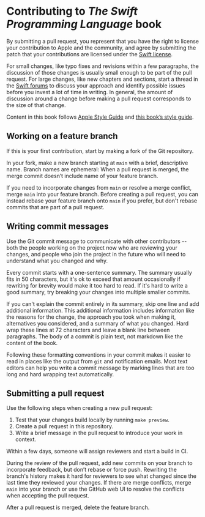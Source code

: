 # Contributing to *The Swift Programming Language* book

By submitting a pull request,
you represent that you have the right to license your contribution
to Apple and the community,
and agree by submitting the patch
that your contributions are licensed under
the [Swift license](https://swift.org/LICENSE.txt).

For small changes,
like typo fixes and revisions within a few paragraphs,
the discussion of those changes is usually small enough
to be part of the pull request.
For large changes,
like new chapters and sections,
start a thread in the [Swift forums][forum]
to discuss your approach and identify possible issues
before you invest a lot of time in writing.
In general,
the amount of discussion around a change before making a pull request
corresponds to the size of that change.

Content in this book follows [Apple Style Guide][asg]
and [this book’s style guide][tspl-style].

[asg]: https://help.apple.com/applestyleguide/
[forum]: https://forums.swift.org/c/swift-documentation/92
[tspl-style]: /Style.md

## Working on a feature branch

If this is your first contribution,
start by making a fork of the Git repository.

In your fork,
make a new branch starting at `main`
with a brief, descriptive name.
Branch names are ephemeral:
When a pull request is merged,
the merge commit doesn’t include name of your feature branch.

If you need to incorporate changes from `main` or resolve a merge conflict,
merge `main` into your feature branch.
Before creating a pull request,
you can instead rebase your feature branch onto `main` if you prefer,
but don't rebase commits that are part of a pull request.

## Writing commit messages

Use the Git commit message to communicate with other contributors --
both the people working on the project now
who are reviewing your changes,
and people who join the project in the future
who will need to understand what you changed and why.

Every commit starts with a one-sentence summary.
The summary usually fits in 50 characters,
but it's ok to exceed that amount occasionally
if rewriting for brevity would make it too hard to read.
If it's hard to write a good summary,
try breaking your changes into multiple smaller commits.

If you can't explain the commit entirely in its summary,
skip one line and add additional information.
This additional information includes information like
the reasons for the change,
the approach you took when making it,
alternatives you considered,
and a summary of what you changed.
Hard wrap these lines at 72 characters
and leave a blank line between paragraphs.
The body of a commit is plain text,
not markdown like the content of the book.

Following these formatting conventions in your commit
makes it easier to read
in places like the output from `git` and notification emails.
Most text editors can help you write a commit message
by marking lines that are too long
and hard wrapping text automatically.

## Submitting a pull request

Use the following steps when creating a new pull request:

1. Test that your changes build locally by running `make preview`.
2. Create a pull request in this repository.
3. Write a brief message in the pull request to introduce your work in context.

Within a few days,
someone will assign reviewers and start a build in CI.

During the review of the pull request,
add new commits on your branch to incorporate feedback,
but don’t rebase or force push.
Rewriting the branch's history
makes it hard for reviewers to see
what changed since the last time they reviewed your changes.
If there are merge conflicts,
merge `main` into your branch or use the GitHub web UI
to resolve the conflicts when accepting the pull request.

After a pull request is merged, delete the feature branch.
